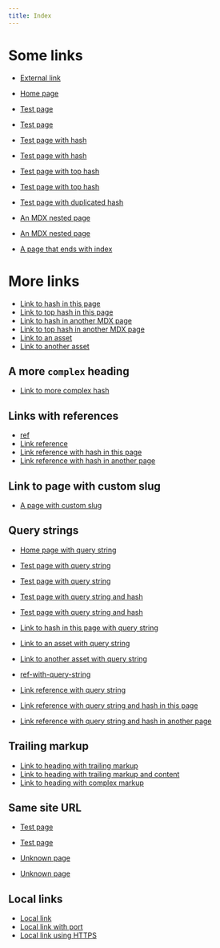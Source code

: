 ```yaml
---
title: Index
---
```


# Some links

- [External link](https://starlight.astro.build/)

- [Home page](/)

- [Test page](/test)
- [Test page](/test/)

- [Test page with hash](/test#title)
- [Test page with hash](/test/#title)

- [Test page with top hash](/test#_top)
- [Test page with top hash](/test/#_top)

- [Test page with duplicated hash](/test#title-1)

- [An MDX nested page](/guides/example)
- [An MDX nested page](/guides/example/)

- [A page that ends with index](/a-page-that-ends-with-index)

# More links

- [Link to hash in this page](#some-links)
- [Link to top hash in this page](#_top)
- [Link to hash in another MDX page](/guides/example/#some-links)
- [Link to top hash in another MDX page](/guides/example/#_top)
- [Link to an asset](/favicon.svg)
- [Link to another asset](/guidelines/dummy.pdf)

## A more `complex` heading

- [Link to more complex hash](#a-more-complex-heading)

## Links with references

- [ref]
- [Link reference][ref]
- [Link reference with hash in this page][ref-with-hash-internal]
- [Link reference with hash in another page][ref-with-hash-external]

[ref]: /test
[ref-with-hash-internal]: #some-links
[ref-with-hash-external]: /test#title

## Link to page with custom slug

- [A page with custom slug](/release/@pkg/v0.1.0)

## Query strings

- [Home page with query string](/?query=string)

- [Test page with query string](/test?query=string)
- [Test page with query string](/test/?query=string)

- [Test page with query string and hash](/test?query=string#title)
- [Test page with query string and hash](/test/?query=string#title)

- [Link to hash in this page with query string](?query=string#some-links)

- [Link to an asset with query string](/favicon.svg?query=string)
- [Link to another asset with query string](/guidelines/dummy.pdf?query=string)

- [ref-with-query-string]
- [Link reference with query string][ref-with-query-string]
- [Link reference with query string and hash in this page][ref-with-query-string-and-hash-internal]
- [Link reference with query string and hash in another page][ref-with-query-string-and-hash-external]

## Trailing markup

- [Link to heading with trailing markup](/guides/example#heading-with-trailing-markup)
- [Link to heading with trailing markup and content](/guides/example#heading-with-trailing-markup-and-content-foo)
- [Link to heading with complex markup](/guides/example#-foo-heading-with--foo-complex-markup-foo-)

[ref-with-query-string]: /test?query=string
[ref-with-query-string-and-hash-internal]: ?query=string#some-links
[ref-with-query-string-and-hash-external]: /test?query=string#title

## Same site URL

- [Test page](https://example.com/test)
- [Test page](https://example.com/test/)

- [Unknown page](https://example.com/unknown)
- [Unknown page](https://example.com/unknown/)

## Local links

- [Local link](http://localhost)
- [Local link with port](http://localhost:4321/)
- [Local link using HTTPS](https://127.0.0.1:4321/getting-started)
